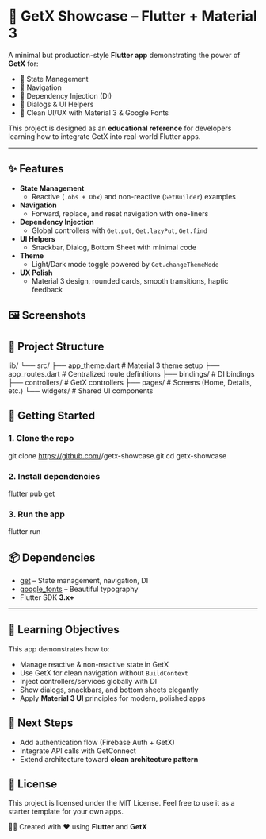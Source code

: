 # 🚀 GetX Showcase – Flutter + Material 3

A minimal but production-style **Flutter app** demonstrating the power of **GetX** for:
* 🔄 State Management
* 🧭 Navigation
* 🧩 Dependency Injection (DI)
* 💬 Dialogs & UI Helpers
* 🎨 Clean UI/UX with Material 3 & Google Fonts

This project is designed as an **educational reference** for developers learning how to integrate GetX into real-world Flutter apps.

---

## ✨ Features

* **State Management**
  * Reactive (`.obs + Obx`) and non-reactive (`GetBuilder`) examples
* **Navigation**
  * Forward, replace, and reset navigation with one-liners
* **Dependency Injection**
  * Global controllers with `Get.put`, `Get.lazyPut`, `Get.find`
* **UI Helpers**
  * Snackbar, Dialog, Bottom Sheet with minimal code
* **Theme**
  * Light/Dark mode toggle powered by `Get.changeThemeMode`
* **UX Polish**
  * Material 3 design, rounded cards, smooth transitions, haptic feedback


## 🖼️ Screenshots



## 📂 Project Structure
lib/
 └── src/
     ├── app_theme.dart         # Material 3 theme setup
     ├── app_routes.dart        # Centralized route definitions
     ├── bindings/              # DI bindings
     ├── controllers/           # GetX controllers
     ├── pages/                 # Screens (Home, Details, etc.)
     └── widgets/               # Shared UI components

## 🚀 Getting Started

### 1. Clone the repo
git clone https://github.com/<your-username>/getx-showcase.git
cd getx-showcase

### 2. Install dependencies
flutter pub get

### 3. Run the app
flutter run


## 📦 Dependencies

* [get](https://pub.dev/packages/get) – State management, navigation, DI
* [google\_fonts](https://pub.dev/packages/google_fonts) – Beautiful typography
* Flutter SDK **3.x+**

---

## 🎯 Learning Objectives
This app demonstrates how to:
* Manage reactive & non-reactive state in GetX
* Use GetX for clean navigation without `BuildContext`
* Inject controllers/services globally with DI
* Show dialogs, snackbars, and bottom sheets elegantly
* Apply **Material 3 UI** principles for modern, polished apps

## 🔮 Next Steps

* Add authentication flow (Firebase Auth + GetX)
* Integrate API calls with GetConnect
* Extend architecture toward **clean architecture pattern**

## 📝 License
This project is licensed under the MIT License.
Feel free to use it as a starter template for your own apps.


👨‍💻 Created with ❤️ using **Flutter** and **GetX**

